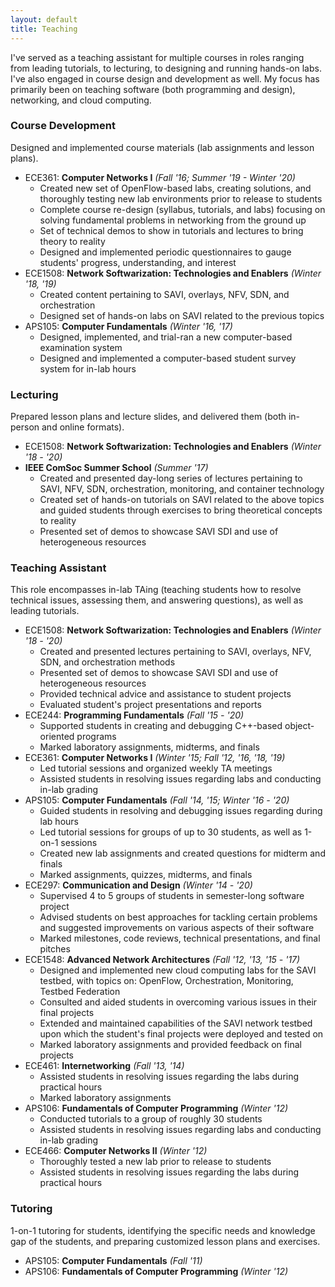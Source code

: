 ```yaml
---
layout: default
title: Teaching
---
```


I've served as a teaching assistant for multiple courses in roles ranging from leading tutorials, to lecturing, to designing and running hands-on labs.
I've also engaged in course design and development as well.
My focus has primarily been on teaching software (both programming and design), networking, and cloud computing.

### Course Development
Designed and implemented course materials (lab assignments and lesson plans).

* ECE361: **Computer Networks I** _(Fall '16; Summer '19 - Winter '20)_
  * Created new set of OpenFlow-based labs, creating solutions, and thoroughly testing new lab environments prior to release to students
  * Complete course re-design (syllabus, tutorials, and labs) focusing on solving fundamental problems in networking from the ground up
  * Set of technical demos to show in tutorials and lectures to bring theory to reality
  * Designed and implemented periodic questionnaires to gauge students' progress, understanding, and interest
* ECE1508: **Network Softwarization: Technologies and Enablers** _(Winter '18, '19)_
  * Created content pertaining to SAVI, overlays, NFV, SDN, and orchestration
  * Designed set of hands-on labs on SAVI related to the previous topics
* APS105: **Computer Fundamentals** _(Winter '16, '17)_
  * Designed, implemented, and trial-ran a new computer-based examination system
  * Designed and implemented a computer-based student survey system for in-lab hours

### Lecturing
Prepared lesson plans and lecture slides, and delivered them (both in-person and online formats).

* ECE1508: **Network Softwarization: Technologies and Enablers** _(Winter '18 - '20)_
* **IEEE ComSoc Summer School** _(Summer '17)_
  * Created and presented day-long series of lectures pertaining to SAVI, NFV, SDN, orchestration, monitoring, and container technology
  * Created set of hands-on tutorials on SAVI related to the above topics and guided students through exercises to bring theoretical concepts to reality
  * Presented set of demos to showcase SAVI SDI and use of heterogeneous resources

### Teaching Assistant
This role encompasses in-lab TAing (teaching students how to resolve technical issues, assessing them, and answering questions), as well as leading tutorials.

* ECE1508: **Network Softwarization: Technologies and Enablers** _(Winter '18 - '20)_
  * Created and presented lectures pertaining to SAVI, overlays, NFV, SDN, and orchestration methods
  * Presented set of demos to showcase SAVI SDI and use of heterogeneous resources
  * Provided technical advice and assistance to student projects
  * Evaluated student's project presentations and reports
* ECE244: **Programming Fundamentals** _(Fall '15 - '20)_
  * Supported students in creating and debugging C++-based object-oriented programs
  * Marked laboratory assignments, midterms, and finals
* ECE361: **Computer Networks I** _(Winter '15; Fall '12, '16, '18, '19)_
  * Led tutorial sessions and organized weekly TA meetings
  * Assisted students in resolving issues regarding labs and conducting in-lab grading
* APS105: **Computer Fundamentals** _(Fall '14, '15; Winter '16 - '20)_
  * Guided students in resolving and debugging issues regarding during lab hours
  * Led tutorial sessions for groups of up to 30 students, as well as 1-on-1 sessions
  * Created new lab assignments and created questions for midterm and finals
  * Marked assignments, quizzes, midterms, and finals
* ECE297: **Communication and Design** _(Winter '14 - '20)_
  * Supervised 4 to 5 groups of students in semester-long software project
  * Advised students on best approaches for tackling certain problems and suggested improvements on various aspects of their software
  * Marked milestones, code reviews, technical presentations, and final pitches
* ECE1548: **Advanced Network Architectures** _(Fall '12, '13, '15 - '17)_
  * Designed and implemented new cloud computing labs for the SAVI testbed, with topics on: OpenFlow, Orchestration, Monitoring, Testbed Federation
  * Consulted and aided students in overcoming various issues in their final projects
  * Extended and maintained capabilities of the SAVI network testbed upon which the student's final projects were deployed and tested on
  * Marked laboratory assignments and provided feedback on final projects
* ECE461: **Internetworking** _(Fall '13, '14)_
  * Assisted students in resolving issues regarding the labs during practical hours
  * Marked laboratory assignments
* APS106: **Fundamentals of Computer Programming** _(Winter '12)_
  * Conducted tutorials to a group of roughly 30 students
  * Assisted students in resolving issues regarding labs and conducting in-lab grading
* ECE466: **Computer Networks II** _(Winter '12)_
  * Thoroughly tested a new lab prior to release to students
  * Assisted students in resolving issues regarding the labs during practical hours

### Tutoring
1-on-1 tutoring for students, identifying the specific needs and knowledge gap of the students, and preparing customized lesson plans and exercises.

* APS105: **Computer Fundamentals** _(Fall '11)_
* APS106: **Fundamentals of Computer Programming** _(Winter '12)_

